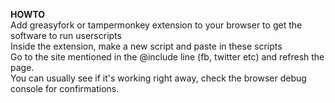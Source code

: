 <B>HOWTO</B><BR>
Add greasyfork or tampermonkey extension to your browser to get the software to run userscripts<BR>
Inside the extension, make a new script and paste in these scripts<BR>
Go to the site mentioned in the @include line (fb, twitter etc) and refresh the page.<BR>
You can usually see if it's working right away, check the browser debug console for confirmations.<BR>
